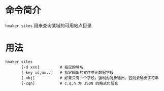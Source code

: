 命令简介
======= 

`hmaker sites` 用来查询某域的可用站点目录

用法
=======

```
hmaker sites
       [-d xxx]         # 指定的域名
       [-key id,nm..]   # 指定输出的文件夹元数据字段
       [-obj]           # 如果只有一个字段，强制为对象输出，否则会输出字符串
       [-cqn]           # c,q,n 为 JSON 的格式化信息 
```
    
